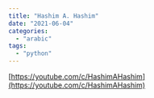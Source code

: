 ```yaml
---
title: "Hashim A. Hashim"
date: "2021-06-04"
categories:
  - "arabic"
tags:
  - "python"
---
```


[https://youtube.com/c/HashimAHashim](https://youtube.com/c/HashimAHashim)
